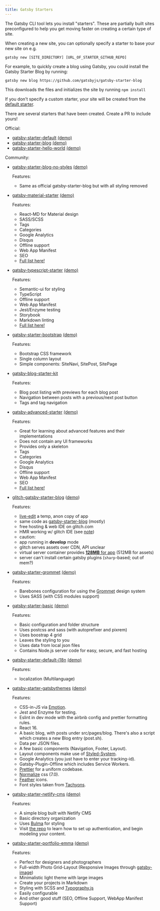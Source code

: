 ```yaml
---
title: Gatsby Starters
---
```

The Gatsby CLI tool lets you install "starters". These are partially built sites preconfigured to help you get moving faster on creating a certain type of site.

When creating a new site, you can optionally specify a starter to base your new site on e.g.

`gatsby new [SITE_DIRECTORY] [URL_OF_STARTER_GITHUB_REPO]`

For example, to quickly create a blog using Gatsby, you could install the Gatsby Starter Blog by running:

`gatsby new blog https://github.com/gatsbyjs/gatsby-starter-blog`

This downloads the files and initializes the site by running `npm
install`

If you don't specify a custom starter, your site will be created from the [default starter](https://github.com/gatsbyjs/gatsby-starter-default).

There are several starters that have been created. Create a PR to include yours!

Official:

* [gatsby-starter-default](https://github.com/gatsbyjs/gatsby-starter-default) [(demo)](http://gatsbyjs.github.io/gatsby-starter-default/)
* [gatsby-starter-blog](https://github.com/gatsbyjs/gatsby-starter-blog) [(demo)](http://gatsbyjs.github.io/gatsby-starter-blog/)
* [gatsby-starter-hello-world](https://github.com/gatsbyjs/gatsby-starter-hello-world) [(demo)](https://aberrant-fifth.surge.sh/)

Community:

* [gatsby-starter-blog-no-styles](https://github.com/noahg/gatsby-starter-blog-no-styles) [(demo)](http://capricious-spring.surge.sh/)
    
    Features:
    
    * Same as official gatsby-starter-blog but with all styling removed

* [gatsby-material-starter](https://github.com/Vagr9K/gatsby-material-starter) [(demo)](https://vagr9k.github.io/gatsby-material-starter/)
    
    Features:
    
    * React-MD for Material design
    * SASS/SCSS
    * Tags
    * Categories
    * Google Analytics
    * Disqus
    * Offline support
    * Web App Manifest
    * SEO
    * [Full list here!](https://github.com/Vagr9K/gatsby-material-starter#features)

* [gatsby-typescript-starter](https://github.com/fabien0102/gatsby-starter) [(demo)](https://fabien0102-gatsby-starter.netlify.com/)
    
    Features:
    
    * Semantic-ui for styling
    * TypeScript
    * Offline support
    * Web App Manifest
    * Jest/Enzyme testing
    * Storybook
    * Markdown linting
    * [Full list here!](https://github.com/fabien0102/gatsby-starter#whats-inside)

* [gatsby-starter-bootstrap](https://github.com/jaxx2104/gatsby-starter-bootstrap) [(demo)](https://jaxx2104.github.io/gatsby-starter-bootstrap/)
    
    Features:
    
    * Bootstrap CSS framework
    * Single column layout
    * Simple components: SiteNavi, SitePost, SitePage

* [gatsby-blog-starter-kit](https://github.com/dschau/gatsby-blog-starter-kit)
    
    Features:
    
    * Blog post listing with previews for each blog post
    * Navigation between posts with a previous/next post button
    * Tags and tag navigation

* [gatsby-advanced-starter](https://github.com/Vagr9K/gatsby-advanced-starter) [(demo)](https://vagr9k.github.io/gatsby-advanced-starter/)
    
    Features:
    
    * Great for learning about advanced features and their implementations
    * Does not contain any UI frameworks
    * Provides only a skeleton
    * Tags
    * Categories
    * Google Analytics
    * Disqus
    * Offline support
    * Web App Manifest
    * SEO
    * [Full list here!](https://github.com/Vagr9K/gatsby-advanced-starter#features)

* [glitch-gatsby-starter-blog](https://github.com/100ideas/glitch-gatsby-starter-blog/) ([demo](https://gatsby-starter-blog.glitch.me))
    
    Features:
    
    * [live-edit](https://glitch.com/edit/#!/remix/gatsby-starter-blog) a temp, anon copy of app
    * same code as [gatsby-starter-blog](https://github.com/gatsbyjs/gatsby-starter-blog) (mostly)
    * free hosting & web IDE on glitch.com
    * HMR working w/ glitch IDE (see [note](https://github.com/100ideas/glitch-gatsby-starter-blog/blob/5fce8999bd952087ecdc74c9787a0cb3cb884371/README.md#enabling-hmr))
    * caution:
    * app running in **develop** mode
    * glitch serves assets over CDN, API unclear
    * virtual server container provides [**128MB** for app](https://glitch.com/faq#restrictions) (512MB for assets)
    * server can't install certain gatsby plugins (`sharp`-based; out of mem?)

* [gatsby-starter-grommet](https://github.com/alampros/gatsby-starter-grommet) [(demo)](https://alampros.github.io/gatsby-starter-grommet/)
    
    Features:
    
    * Barebones configuration for using the [Grommet](https://grommet.github.io/) design system
    * Uses SASS (with CSS modules support)

* [gatsby-starter-basic](https://github.com/PrototypeInteractive/gatsby-react-boilerplate) [(demo)](https://prototypeinteractive.github.io/gatsby-react-boilerplate/)
    
    Features:
    
    * Basic configuration and folder structure
    * Uses postcss and sass (with autoprefixer and pixrem)
    * Uses boostrap 4 grid
    * Leaves the styling to you
    * Uses data from local json files
    * Contains Node.js server code for easy, secure, and fast hosting

* [gatsby-starter-default-i18n](https://github.com/angeloocana/gatsby-starter-default-i18n) [(demo)](https://gatsby-starter-default-i18n.netlify.com)
    
    Features:
    
    * localization (Multilanguage)

* [gatsby-starter-gatsbythemes](https://github.com/saschajullmann/gatsby-starter-gatsbythemes) [(demo)](https://themes.gatsbythemes.com/gatsby-starter/)
    
    Features:
    
    * CSS-in-JS via [Emotion](https://github.com/emotion-js/emotion).
    * Jest and Enzyme for testing.
    * Eslint in dev mode with the airbnb config and prettier formatting rules.
    * React 16.
    * A basic blog, with posts under src/pages/blog. There's also a script which creates a new Blog entry (post.sh).
    * Data per JSON files.
    * A few basic components (Navigation, Footer, Layout).
    * Layout components make use of [Styled-System](https://github.com/jxnblk/styled-system).
    * Google Analytics (you just have to enter your tracking-id).
    * Gatsby-Plugin-Offline which includes Service Workers.
    * [Prettier](https://github.com/prettier/prettier) for a uniform codebase.
    * [Normalize](https://github.com/necolas/normalize.css/) css (7.0).
    * [Feather](https://feather.netlify.com/) icons.
    * Font styles taken from [Tachyons](http://tachyons.io/).

* [gatsby-starter-netlify-cms](https://github.com/AustinGreen/gatsby-starter-netlify-cms) [(demo)](https://gatsby-netlify-cms.netlify.com/)
    
    Features:
    
    * A simple blog built with Netlify CMS 
    * Basic directory organization
    * Uses [Bulma](https://bulma.io/) for styling
    * Visit [the repo](https://github.com/AustinGreen/gatsby-starter-netlify-cms) to learn how to set up authentication, and begin modeling your content.

* [gatsby-starter-portfolio-emma](https://github.com/LeKoArts/gatsby-starter-portfolio-emma) [(demo)](https://embalmer-glues-43220.netlify.com/)
    
    Features:
    
    * Perfect for designers and photographers
    * Full-width Photo Grid-Layout (Responsive Images through [gatsby-image](https://using-gatsby-image.gatsbyjs.org/))
    * Minimalistic light theme with large images
    * Create your projects in Markdown
    * Styling with SCSS and [Typography.js](https://kyleamathews.github.io/typography.js/)
    * Easily configurable
    * And other good stuff (SEO, Offline Support, WebApp Manifest Support)